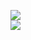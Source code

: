 [![](https://img.shields.io/badge/Made%20With-Github%20Spray-lightgrey.svg?style=for-the-badge&logo=github)](https://github.com/Annihil/github-spray#6729)  
[![](https://i.imgur.com/2DrTn0Z.gif)](https://github.com/Annihil/github-spray)